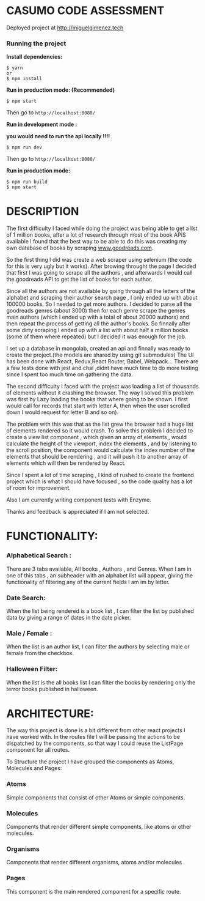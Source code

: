 #  CASUMO CODE ASSESSMENT 


Deployed project at http://miguelgimenez.tech
### Running the project

**Install dependencies:**


    $ yarn 
    or 
    $ npm install


**Run in production mode: (Recommended)**


    $ npm start   
 
Then go to ``http://localhost:8080/``


**Run in development mode :** 

 **you would need to run the api locally !!!!**

    $ npm run dev
	
	

Then go to ``http://localhost:8080/``

**Run in production mode:**


    $ npm run build
    $ npm start   
  
    


# DESCRIPTION

The first difficulty I faced while doing the project was being able to get a list of 1 million books, after a lot of research through most of the
book APIS available I found that the best way to be able to do this was creating my own database of books by scraping www.goodreads.com.

So the first thing I did was create a web scraper using selenium (the code for this is very ugly but it works).
After browing throught the page I decided that first I was going to scrape all the authors , and afterwards I would call the goodreads API to get the list of books 
for each author.

Since all the authors are not available by going through all the letters of the alphabet and scraping their author search page , I only ended up with
about 100000 books. So I needed to get more authors. I decided to parse all the goodreads genres (about 3000) then for each genre scrape the genres
main authors (which I ended up with a total of about 20000 authors) and then repeat the process of getting all the author's books.
So finnally after some dirty scraping I ended up with a list with about half a million books (some of them where repeated) but I decided it was enough
for the job.

I set up a database in mongolab, created an api and finnally was ready to create the project.(the models are shared by using git submodules)
The UI has been done with React, Redux,React Router, Babel, Webpack... There are a few tests done with jest and chai ,didnt have much time 
to do more testing since I spent too much time on gathering the data.

The second difficulty I faced with the project was loading a list of thousands of elements without it crashing the browser.
The way I solved this problem was first by Lazy loading the books that where going to be shown. I first would call for records that start with 
letter A, then when the user scrolled down I would request for letter B and so on).

The problem with this was that as the list grew the browser had a huge list of elements rendered so it would crash.
To solve this problem I decided to create a view list component , which given an array of elements , would calculate the height 
of the viewport, index the elements , and by listening to the scroll position, the component would calculate the index number of the elements that
should be rendering , and it will push it to another array of elements which will then be rendered by React.

Since I spent a lot of time scraping , I kind of rushed to create the frontend project which is what I should have focused , so the code quality has a lot of room for improvement.

Also I am currently writing component tests with Enzyme.

Thanks and feedback is appreciated if I am not selected.

# FUNCTIONALITY:

### Alphabetical Search :

There are 3 tabs available, All books , Authors , and Genres.
When I am in one of this tabs , an subheader with an alphabet list will appear, giving the functionality of filtering any of the 
current fields I am im by letter.

### Date Search:

When the list being rendered is a book list , I can filter the list by published data by giving a range of dates in the date picker.

### Male / Female :

When the list is an author list, I can filter the authors by selecting male or female from the checkbox.

### Halloween Filter:

When the list is the all books list I can filter the books by rendering only the terror books published in halloween.




# ARCHITECTURE:
The way this project is done is a bit different from other react projects I have worked with. 
In the routes file I will be passing the actions to be dispatched by the components, so that way I could reuse the ListPage component for all routes.

To Structure the project I have grouped the components as Atoms, Molecules and Pages:

### Atoms

Simple components that consist of other Atoms or simple components.


### Molecules

Components that render different simple components, like atoms or other molecules.


### Organisms

Components that render different organisms, atoms and/or molecules


### Pages

This component is the main rendered component for a specific route.